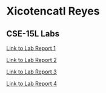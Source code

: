 # Xicotencatl Reyes

## CSE-15L Labs

[Link to Lab Report 1](https://xicoreyes513.github.io/cse15l-lab-reports/lab-report-1/lab-report-1-week-2.html)

[Link to Lab Report 2](https://xicoreyes513.github.io/cse15l-lab-reports/lab-report-2/lab-report-2-week-4.html)

[Link to Lab Report 3](https://xicoreyes513.github.io/cse15l-lab-reports/lab-report-3/lab-report-3-week-6.html)

[Link to Lab Report 4](https://xicoreyes513.github.io/cse15l-lab-reports/lab-report-4/lab-report-4-week-8.html)



